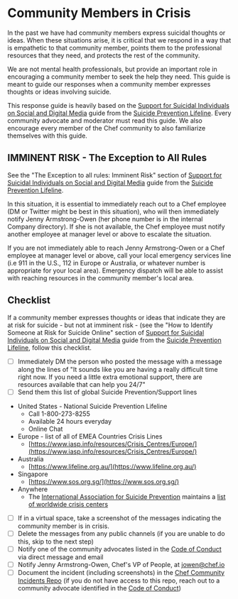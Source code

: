 # Community Members in Crisis

In the past we have had community members express suicidal thoughts or ideas. When these situations arise, it is critical that we respond in a way that is empathetic to that community member, points them to the professional resources that they need, and protects the rest of the community.

We are not mental health professionals, but provide an important role in encouraging a community member to seek the help they need. This guide is meant to guide our responses when a community member expresses thoughts or ideas involving suicide.

This response guide is heavily based on the [Support for Suicidal Individuals on Social and Digital Media](https://suicidepreventionlifeline.org/wp-content/uploads/2018/09/lifeline_socialmedia_toolkit.pdf?fbclid=IwAR3r_m7IUOFcMBLmqmd4thToc7bWkoF3UvR7-9QggooY3susl6qrX6g-nms) guide from the [Suicide Prevention Lifeline](https://suicidepreventionlifeline.org/). Every community advocate and moderator must read this guide. We also encourage every member of the Chef community to also familiarize themselves with this guide.

## IMMINENT RISK - The Exception to All Rules

See the "The Exception to all rules: Imminent Risk" section of [Support for Suicidal Individuals on Social and Digital Media](https://suicidepreventionlifeline.org/wp-content/uploads/2018/09/lifeline_socialmedia_toolkit.pdf?fbclid=IwAR3r_m7IUOFcMBLmqmd4thToc7bWkoF3UvR7-9QggooY3susl6qrX6g-nms) guide from the [Suicide Prevention Lifeline](https://suicidepreventionlifeline.org/). 

In this situation, it is essential to immediately reach out to a Chef employee (DM or Twitter might be best in this situation), who will then immediately notify Jenny Armstrong-Owen (her phone number is in the internal Company directory). If she is not available, the Chef employee must notify another employee at manager level or above to escalate the situation.

If you are not immediately able to reach Jenny Armstrong-Owen or a Chef employee at manager level or above, call your local emergency services line (i.e 911 in the U.S., 112 in Europe or Australia, or whatever number is appropriate for your local area). Emergency dispatch will be able to assist with reaching resources in the community member's local area.

## Checklist

If a community member expresses thoughts or ideas that indicate they are at risk for suicide - but not at imminent risk - (see the "How to Identify Someone at Risk for Suicide Online" section of [Support for Suicidal Individuals on Social and Digital Media](https://suicidepreventionlifeline.org/wp-content/uploads/2018/09/lifeline_socialmedia_toolkit.pdf?fbclid=IwAR3r_m7IUOFcMBLmqmd4thToc7bWkoF3UvR7-9QggooY3susl6qrX6g-nms) guide from the [Suicide Prevention Lifeline](https://suicidepreventionlifeline.org/), follow this checklist.

- [ ] Immediately DM the person who posted the message with a message along the lines of "It sounds like you are having a really difficult time right now. If you need a little extra emotional support, there are resources available that can help you 24/7"
- [ ] Send them this list of global Suicide Prevention/Support lines
* United States - National Suicide Prevention Lifeline
  - Call 1-800-273-8255
  - Available 24 hours everyday
  - Online Chat
* Europe - list of all of EMEA Countries Crisis Lines
  - [https://www.iasp.info/resources/Crisis_Centres/Europe/](https://www.iasp.info/resources/Crisis_Centres/Europe/)
* Australia
  - [https://www.lifeline.org.au/](https://www.lifeline.org.au/)
* Singapore
  - [https://www.sos.org.sg/](https://www.sos.org.sg/) 
* Anywhere
  - The [International Association for Suicide Prevention](https://www.iasp.info/) maintains a [list of worldwide crisis centers](https://www.iasp.info/resources/Crisis_Centres/)
- [ ] If in a virtual space, take a screenshot of the messages indicating the community member is in crisis.
- [ ] Delete the messages from any public channels (if you are unable to do this, skip to the next step)
- [ ] Notify one of the community advocates listed in the [Code of Conduct](./CODE_OF_CONDUCT.md) via direct message and email
- [ ] Notify Jenny Armstrong-Owen, Chef's VP of People, at jowen@chef.io
- [ ] Document the incident (including screenshots) in the [Chef Community Incidents Repo](https://github.com/chef/community-incidents) (if you do not have access to this repo, reach out to a community advocate identified in the [Code of Conduct](./code_of_conduct.md))
